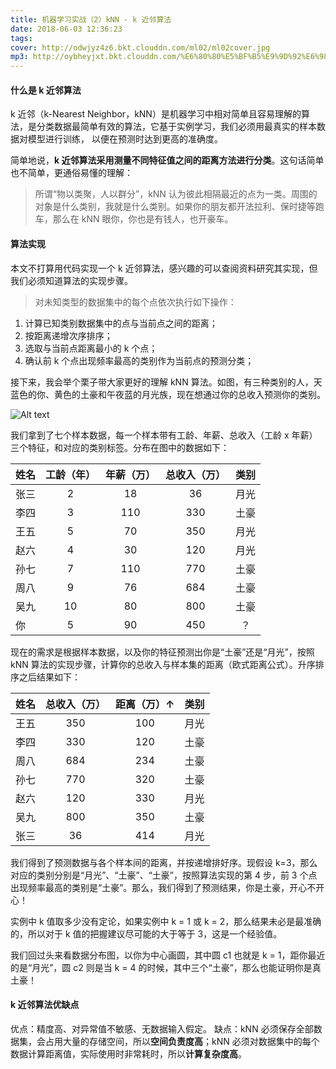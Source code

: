 ```yaml
---
title: 机器学习实战（2）kNN - k 近邻算法
date: 2018-06-03 12:36:23
tags:
cover: http://odwjyz4z6.bkt.clouddn.com/ml02/ml02cover.jpg
mp3: http://oybheyjxt.bkt.clouddn.com/%E6%80%80%E5%BF%B5%E9%9D%92%E6%98%A5.mp3
---
```


#### 什么是 k 近邻算法
k 近邻（k-Nearest Neighbor，kNN）是机器学习中相对简单且容易理解的算法，是分类数据最简单有效的算法，它基于实例学习，我们必须用最真实的样本数据对模型进行训练， 以便在预测时达到更高的准确度。

简单地说，**k 近邻算法采用测量不同特征值之间的距离方法进行分类**。这句话简单也不简单，更通俗易懂的理解：
> 所谓“物以类聚，人以群分”，kNN 认为彼此相隔最近的点为一类。周围的对象是什么类别，我就是什么类别。如果你的朋友都开法拉利、保时捷等跑车，那么在 kNN 眼你，你也是有钱人，也开豪车。

#### 算法实现
本文不打算用代码实现一个 k 近邻算法，感兴趣的可以查阅资料研究其实现，但我们必须知道算法的实现步骤。
> 对未知类型的数据集中的每个点依次执行如下操作：
1. 计算已知类别数据集中的点与当前点之间的距离；
2. 按距离递增次序排序；
3. 选取与当前点距离最小的 k 个点；
4. 确认前 k 个点出现频率最高的类别作为当前点的预测分类；

接下来，我会举个栗子带大家更好的理解 kNN 算法。如图，有三种类别的人，天蓝色的你、黄色的土豪和午夜蓝的月光族，现在想通过你的总收入预测你的类别。

![Alt text](http://odwjyz4z6.bkt.clouddn.com/ml02/kNN-sample.jpg)

我们拿到了七个样本数据，每一个样本带有工龄、年薪、总收入（工龄 x 年薪）三个特征，和对应的类别标签。分布在图中的数据如下：

| 姓名  |  工龄（年） | 年薪（万）| 总收入（万）|  类别  |
| :---- | :----------:| :-------: |:----------: |:-----: |
| 张三  | 2           | 18        | 36          |  月光  |
| 李四  | 3           | 110       | 330         |  土豪  |
| 王五  | 5           | 70        | 350         |  月光  |
| 赵六  | 4           | 30        | 120         |  月光  |
| 孙七  | 7           | 110       | 770         |  土豪  |
| 周八  | 9           | 76        | 684         |  土豪  |
| 吴九  | 10          | 80        | 800         |  土豪  |
| 你    | 5           | 90        | 450         |  ？    |

现在的需求是根据样本数据，以及你的特征预测出你是“土豪”还是“月光”，按照 kNN 算法的实现步骤，计算你的总收入与样本集的距离（欧式距离公式）。升序排序之后结果如下：

| 姓名  | 总收入（万）|距离（万）↑|  类别  |
| :---- |:----------: |:-------: |:-----: |
| 王五  | 350         |100       |  月光  |
| 李四  | 330         |120       |  土豪  |
| 周八  | 684         |234       |  土豪  |
| 孙七  | 770         |320       |  土豪  |
| 赵六  | 120         |330       |  月光  |
| 吴九  | 800         |350       |  土豪  |
| 张三  | 36          |414       |  月光  |

我们得到了预测数据与各个样本间的距离，并按递增排好序。现假设 k=3，那么对应的类别分别是“月光”、“土豪”、“土豪”，按照算法实现的第 4 步，前 3 个点出现频率最高的类别是“土豪”。那么，我们得到了预测结果，你是土豪，开心不开心！

实例中 k 值取多少没有定论，如果实例中 k = 1 或 k = 2，那么结果未必是最准确的，所以对于 k 值的把握建议尽可能的大于等于 3，这是一个经验值。

我们回过头来看数据分布图，以你为中心画圆，其中圆 c1 也就是 k = 1，距你最近的是“月光”，圆 c2 则是当 k = 4 的时候，其中三个“土豪”，那么也能证明你是真土豪！

#### k 近邻算法优缺点
优点：精度高、对异常值不敏感、无数据输入假定。
缺点：kNN 必须保存全部数据集，会占用大量的存储空间，所以**空间负责度高**；kNN 必须对数据集中的每个数据计算距离值，实际使用时非常耗时，所以**计算复杂度高**。

